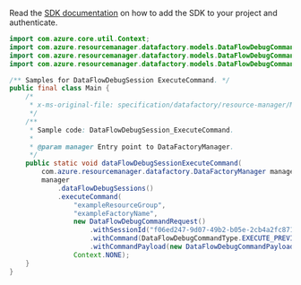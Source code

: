 Read the [SDK documentation](https://github.com/Azure/azure-sdk-for-java/blob/azure-resourcemanager-datafactory_1.0.0-beta.9/sdk/datafactory/azure-resourcemanager-datafactory/README.md) on how to add the SDK to your project and authenticate.

```java
import com.azure.core.util.Context;
import com.azure.resourcemanager.datafactory.models.DataFlowDebugCommandPayload;
import com.azure.resourcemanager.datafactory.models.DataFlowDebugCommandRequest;
import com.azure.resourcemanager.datafactory.models.DataFlowDebugCommandType;

/** Samples for DataFlowDebugSession ExecuteCommand. */
public final class Main {
    /*
     * x-ms-original-file: specification/datafactory/resource-manager/Microsoft.DataFactory/stable/2018-06-01/examples/DataFlowDebugSession_ExecuteCommand.json
     */
    /**
     * Sample code: DataFlowDebugSession_ExecuteCommand.
     *
     * @param manager Entry point to DataFactoryManager.
     */
    public static void dataFlowDebugSessionExecuteCommand(
        com.azure.resourcemanager.datafactory.DataFactoryManager manager) {
        manager
            .dataFlowDebugSessions()
            .executeCommand(
                "exampleResourceGroup",
                "exampleFactoryName",
                new DataFlowDebugCommandRequest()
                    .withSessionId("f06ed247-9d07-49b2-b05e-2cb4a2fc871e")
                    .withCommand(DataFlowDebugCommandType.EXECUTE_PREVIEW_QUERY)
                    .withCommandPayload(new DataFlowDebugCommandPayload().withStreamName("source1").withRowLimits(100)),
                Context.NONE);
    }
}
```
